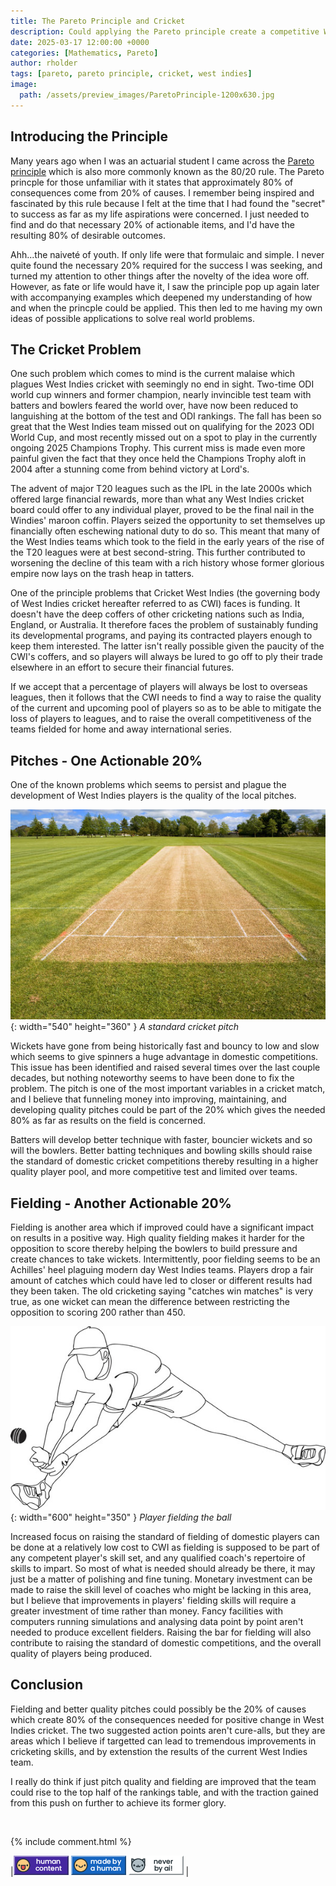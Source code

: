 ```yaml
---
title: The Pareto Principle and Cricket
description: Could applying the Pareto principle create a competitive West Indies team?
date: 2025-03-17 12:00:00 +0000
categories: [Mathematics, Pareto]
author: rholder
tags: [pareto, pareto principle, cricket, west indies]
image:
  path: /assets/preview_images/ParetoPrinciple-1200x630.jpg
---
```


## Introducing the Principle
Many years ago when I was an actuarial student I came across the [Pareto principle](https://en.wikipedia.org/wiki/Pareto_principle) which is also more commonly known as the 80/20 rule. The Pareto princple for those unfamiliar with it states that approximately 80% of consequences come from 20% of causes. I remember being inspired and fascinated by this rule because I felt at the time that I had found the "secret" to success as far as my life aspirations were concerned. I just needed to find and do that necessary 20% of actionable items, and I'd have the resulting 80% of desirable outcomes. 

Ahh...the naiveté of youth. If only life were that formulaic and simple. I never quite found the necessary 20% required for the success I was seeking, and turned my attention to other things after the novelty of the idea wore off. However, as fate or life would have it, I saw the principle pop up again later with accompanying examples which deepened my understanding of how and when the princple could be applied. This then led to me having my own ideas of possible applications to solve real world problems.

## The Cricket Problem
One such problem which comes to mind is the current malaise which plagues West Indies cricket with seemingly no end in sight. Two-time ODI world cup winners and former champion, nearly invincible test team with batters and bowlers feared the world over, have now been reduced to languishing at the bottom of the test and ODI rankings. The fall has been so great that the West Indies team missed out on qualifying for the 2023 ODI World Cup, and most recently missed out on a spot to play in the currently ongoing 2025 Champions Trophy.
This current miss is made even more painful given the fact that they once held the Champions Trophy aloft in 2004 after a stunning come from behind victory at Lord's. 

The advent of major T20 leagues such as the IPL in the late 2000s which offered large financial rewards, more than what any West Indies cricket board could offer to any individual player, proved to be the final nail in the Windies' maroon coffin. Players seized the opportunity to set themselves up financially often eschewing national duty to do so. This meant that many of the West Indies teams which took to the field in the early years of the rise of the T20 leagues were at best second-string. This further contributed to worsening the decline of this team with a rich history whose former glorious empire now lays on the trash heap in tatters.

One of the principle problems that Cricket West Indies (the governing body of West Indies cricket hereafter referred to as CWI) faces is funding. It doesn't have the deep coffers of other cricketing nations such as India, England, or Australia. It therefore faces the problem of sustainably funding its developmental programs, and paying its contracted players enough to keep them interested. The latter isn't really possible given the paucity of the CWI's coffers, and so players will always be lured to go off to ply their trade elsewhere in an effort to secure their financial futures.

If we accept that a percentage of players will always be lost to overseas leagues, then it follows that the CWI needs to find a way to raise the quality of the current and upcoming pool of players so as to be able to mitigate the loss of players to leagues, and to raise the overall competitiveness of the teams fielded for home and away international series.

## Pitches - One Actionable 20% 

One of the known problems which seems to persist and plague the development of West Indies players is the quality of the local pitches.

![CricketPitch](/assets/posts/20250225/cricket_pitch.jpg){: width="540" height="360" }
_A standard cricket pitch_

Wickets have gone from being historically fast and bouncy to low and slow which seems to give spinners a huge advantage in domestic competitions. This issue has been identified and raised several times over the last couple decades, but nothing noteworthy seems to have been done to fix the problem. The pitch is one of the most important variables in a cricket match, and I believe that funneling money into improving, maintaining, and developing quality pitches could be part of the 20% which gives the needed 80% as far as results on the field is concerned. 

Batters will develop better technique with faster, bouncier wickets and so will the bowlers. Better batting techniques and  bowling skills should raise the standard of domestic cricket competitions thereby resulting in a higher quality player pool, and more competitive test and limited over teams.


## Fielding - Another Actionable 20%
Fielding is another area which if improved could have a significant impact on results in a positive way. High quality fielding makes it harder for the opposition to score thereby helping the bowlers to build pressure and create chances to take wickets.
Intermittently, poor fielding seems to be an  Achilles' heel plaguing modern day West Indies teams. Players drop a fair amount of catches which could have led to closer or different results had they been taken. The old cricketing saying "catches win matches" is very true, as one wicket can mean the difference between restricting the opposition to scoring 200 rather than 450.

![CricketFielder](/assets/posts/20250225/cricket-player-fielding.jpg){: width="600" height="350" }
_Player fielding the ball_

Increased focus on raising the standard of fielding of domestic players can be done at a relatively low cost to CWI as fielding is supposed to be part of any competent player's skill set, and any qualified coach's repertoire of skills to impart. So most of what is needed should already be there, it may just be a matter of polishing and fine tuning. Monetary investment can be made to raise the skill level of coaches who might be lacking in this area, but I believe that improvements in players' fielding skills will require a greater investment of time rather than money. Fancy facilities with computers running simulations and analysing data point by point aren't needed to produce excellent fielders. Raising the bar for fielding will also contribute to raising the standard of domestic competitions, and the overall quality of players being produced.

## Conclusion
Fielding and better quality pitches could possibly be the 20% of causes which create 80% of the consequences needed for positive change in West Indies cricket. The two suggested action points aren't cure-alls, but they are areas which I believe if targetted can lead to tremendous improvements in cricketing skills, and by extenstion the results of the current West Indies team. 

I really do think if just pitch quality and fielding are improved that the team could rise to the top half of the rankings table, and with the traction gained from this push on further to achieve its former glory.

<br>

{% include comment.html %}
<br>

|![HumanContent](/assets/posts/badges/HumanContent_08.png) ![MadeByAHuman](/assets/posts/badges/MadeByAHuman_07.png) ![NeverByAI](/assets/posts/badges/NeverByAi_01.png) | 

